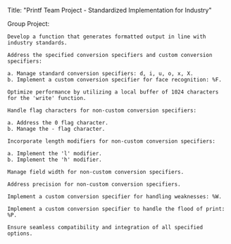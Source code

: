 Title: "Printf Team Project - Standardized Implementation for Industry"

Group Project:

    Develop a function that generates formatted output in line with industry standards.

    Address the specified conversion specifiers and custom conversion specifiers:

    a. Manage standard conversion specifiers: d, i, u, o, x, X.
    b. Implement a custom conversion specifier for face recognition: %F.

    Optimize performance by utilizing a local buffer of 1024 characters for the 'write' function.

    Handle flag characters for non-custom conversion specifiers:

    a. Address the 0 flag character.
    b. Manage the - flag character.

    Incorporate length modifiers for non-custom conversion specifiers:

    a. Implement the 'l' modifier.
    b. Implement the 'h' modifier.

    Manage field width for non-custom conversion specifiers.

    Address precision for non-custom conversion specifiers.

    Implement a custom conversion specifier for handling weaknesses: %W.

    Implement a custom conversion specifier to handle the flood of print: %P.

    Ensure seamless compatibility and integration of all specified options.
